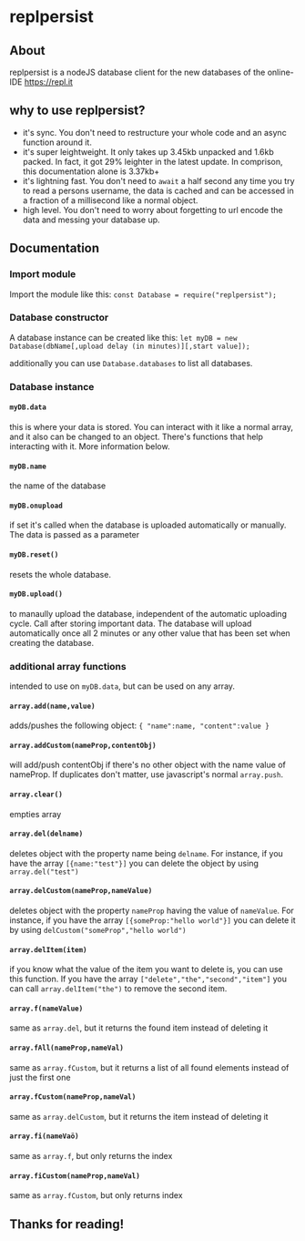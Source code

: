 # replpersist
## About
replpersist is a nodeJS database client for the new databases of the online-IDE https://repl.it
## why to use replpersist?
- it's sync. You don't need to restructure your whole code and an async function around it.
- it's super leightweight. It only takes up 3.45kb unpacked and 1.6kb packed. In fact, it got 29% leighter in the latest update. In comprison, this documentation alone is 3.37kb+
- it's lightning fast. You don't need to `await` a half second any time you try to read a persons username, the data is cached and can be accessed in a fraction of a millisecond like a normal object.
- high level. You don't need to worry about forgetting to url encode the data and messing your database up.
## Documentation
### Import module
Import the module like this: `const Database = require("replpersist");`
### Database constructor
A database instance can be created like this: `let myDB = new Database(dbName[,upload delay (in minutes)][,start value]);`

additionally you can use `Database.databases` to list all databases.
### Database instance
#### `myDB.data`
this is where your data is stored. You can interact with it like a normal array, and it also can be changed to an object. There's functions that help interacting with it. More information below.
#### `myDB.name`
the name of the database
#### `myDB.onupload`
if set it's called when the database is uploaded automatically or manually. The data is passed as a parameter
#### `myDB.reset()`
resets the whole database.
#### `myDB.upload()`
to manaully upload the database, independent of the automatic uploading cycle. Call after storing important data. The database will upload automatically once all 2 minutes or any other value that has been set when creating the database.
### additional array functions
intended to use on `myDB.data`, but can be used on any array.
#### `array.add(name,value)`
adds/pushes the following object:
    ```{
    "name":name,
    "content":value
    }```
#### `array.addCustom(nameProp,contentObj)`
will add/push contentObj if there's no other object with the name value of nameProp. If duplicates don't matter, use javascript's normal `array.push`.
#### `array.clear()`
empties array
#### `array.del(delname)`
deletes object with the property name being `delname`. For instance, if you have the array `[{name:"test"}]` you can delete the object by using `array.del("test")`
#### `array.delCustom(nameProp,nameValue)`
deletes object with the property `nameProp` having the value of `nameValue`. For instance, if you have the array `[{someProp:"hello world"}]` you can delete it by using `delCustom("someProp","hello world")`
#### `array.delItem(item)`
if you know what the value of the item you want to delete is, you can use this function. If you have the array `["delete","the","second","item"]` you can call `array.delItem("the")` to remove the second item.
#### `array.f(nameValue)`
same as `array.del`, but it returns the found item instead of deleting it
#### `array.fAll(nameProp,nameVal)`
same as `array.fCustom`, but it returns a list of all found elements instead of just the first one
#### `array.fCustom(nameProp,nameVal)`
same as `array.delCustom`, but it returns the item instead of deleting it
#### `array.fi(nameVaö)`
same as `array.f`, but only returns the index
#### `array.fiCustom(nameProp,nameVal)`
same as `array.fCustom`, but only returns index
## Thanks for reading!
